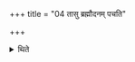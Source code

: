 +++
title = "04 तासु ब्रह्मौदनम् पचति"

+++

<details><summary>थिते</summary>

तासु ब्रह्मौदनं पचति ४
</details>
